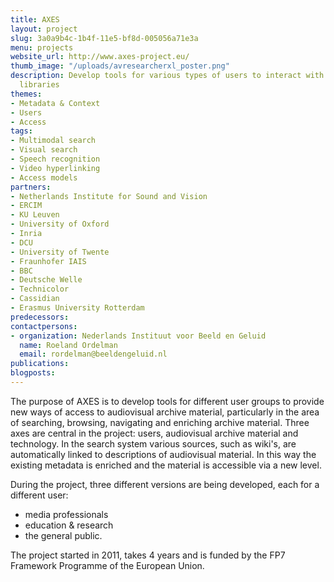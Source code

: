 ```yaml
---
title: AXES
layout: project
slug: 3a0a9b4c-1b4f-11e5-bf8d-005056a71e3a
menu: projects
website_url: http://www.axes-project.eu/
thumb_image: "/uploads/avresearcherxl_poster.png"
description: Develop tools for various types of users to interact with audiovisual
  libraries
themes:
- Metadata & Context
- Users
- Access
tags:
- Multimodal search
- Visual search
- Speech recognition
- Video hyperlinking
- Access models
partners:
- Netherlands Institute for Sound and Vision
- ERCIM
- KU Leuven
- University of Oxford
- Inria
- DCU
- University of Twente
- Fraunhofer IAIS
- BBC
- Deutsche Welle
- Technicolor
- Cassidian
- Erasmus University Rotterdam
predecessors: 
contactpersons:
- organization: Nederlands Instituut voor Beeld en Geluid
  name: Roeland Ordelman
  email: rordelman@beeldengeluid.nl
publications: 
blogposts: 
---
```


The purpose of AXES is to develop tools for different user groups to provide new ways of access to audiovisual archive material, particularly in the area of searching, browsing, navigating and enriching archive material. Three axes are central in the project: users, audiovisual archive material and technology. In the search system various sources, such as wiki's, are automatically linked to descriptions of audiovisual material. In this way the existing metadata is enriched and the material is accessible via a new level.

During the project, three different versions are being developed, each for a different user:

*   media professionals
*   education & research
*   the general public.

The project started in 2011, takes 4 years and is funded by the FP7 Framework Programme of the European Union.
